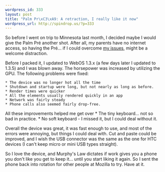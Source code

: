 ```yaml
--- 
wordpress_id: 333
layout: post
title: "Palm Pr\xC3\xA9: A retraction, I really like it now"
wordpress_url: http://spindrop.us/?p=333
---
```

So before I went on trip to Minnesota last month, I decided maybe I would give the Palm Pré another shot.  After all, my parents have no internet access, so having the Pré... if I could overcome [my issues](/2009/11/19/palm-pre-always-hot/), might be a welcome distraction.

Before I packed it, I updated to WebOS 1.3.x (a few days later I updated to 1.3.5) and I was blown away.  The horsepower was increased by utilizing the GPU.  The following problems were fixed:

	* The device was no longer hot all the time
	* Shutdown and startup were long, but not nearly as long as before.
	* Render times were quicker
	* All the elements usually rendered quickly in an app
	* Network was fairly steady
	* Phone calls also seemed fairly drop-free.

All these improvements helped me get over
	* The tiny keyboard... not so bad in practice.
	* No soft keyboard - I missed it, but I could deal without it.

Overall the device was great, it was fast enough to use, and most of the errors were annoying, but things I could deal with.  Cut and paste could be improved, and I wish the USB connector was the same as the one for HTC devices (I can't keep micro or mini USB types straight).

So I love the device, and Murphy's Law dictates if work gives you a phone you don't like you get to keep it... until you start liking it again.  So I sent the phone back into rotation for other people at Mozilla to try.  Have at it.
